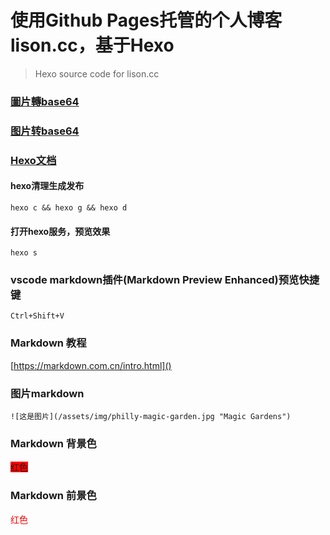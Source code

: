 # 使用Github Pages托管的个人博客lison.cc，基于Hexo
> Hexo source code for lison.cc


### [圖片轉base64](http://www.jsons.cn/img2base64/)
### [图片转base64](https://tool.jisuapi.com/pic2base64.html)

### [Hexo文档](https://hexo.io/zh-cn/docs/writing)

#### hexo清理生成发布
``` hexo c && hexo g && hexo d ```


#### 打开hexo服务，预览效果
``` hexo s ```

### vscode markdown插件(Markdown Preview Enhanced)预览快捷键 
```
Ctrl+Shift+V
```


### Markdown 教程
[https://markdown.com.cn/intro.html]()

### 图片markdown
```
![这是图片](/assets/img/philly-magic-garden.jpg "Magic Gardens")
```

### Markdown 背景色
<font style="background: red">红色</font>
### Markdown 前景色
<font style="color: red">红色</font>